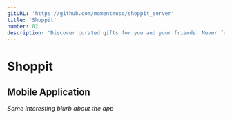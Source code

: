 ```yaml
---
gitURL: 'https://github.com/momentmuse/shoppit_server'
title: 'Shoppit'
number: 02
description: 'Discover curated gifts for you and your friends. Never forget a birthday again!'
---
```


# Shoppit

## Mobile Application

_Some interesting blurb about the app_
